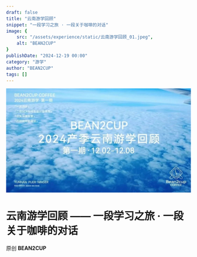 ```yaml
---
draft: false
title: "云南游学回顾"
snippet: "一段学习之旅 · 一段关于咖啡的对话"
image: {
    src: "/assets/experience/static/云南游学回顾_01.jpeg",
    alt: "BEAN2CUP"
}
publishDate: "2024-12-19 00:00"
category: "游学"
author: "BEAN2CUP"
tags: []
---
```


![](./static/云南游学回顾_01.jpeg)

#  云南游学回顾 —— 一段学习之旅 · 一段关于咖啡的对话

原创  **BEAN2CUP**


